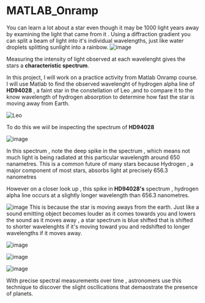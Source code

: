 # MATLAB_Onramp

You can learn a lot about a star even though it may be 1000 light years away by examining the light that came from it . Using a diffraction gradient you can split a beam of light into it's individual wavelengths, just like water droplets splitting sunlight into a rainbow.
![image](https://github.com/WahomeKezia/Stellar-Motion_MATLAB_Onramp/assets/90443938/cf60f289-e9b8-4859-86a1-7d05998cc23a)

Measuring the intensity of light observed at each wavelenght gives the stars a **characteristic spectrum**.

In this project, I will work on a practice activity from Matlab Onramp course.
I will use Matlab to find the observed wavelenght of hydrogen alpha line of  **HD94028** , a faint star in the constellation of Leo ,and to compare it to the know wavelength of hydrogen absorption to determine how fast the star is moving away from Earth. 


![Leo](https://github.com/WahomeKezia/Stellar-Motion_MATLAB_Onramp/assets/90443938/c3d4d536-c743-4842-b61b-34804c17ddee) 

To do this we wiil be inspecting the spectrum of **HD94028** 

![image](https://github.com/WahomeKezia/Stellar-Motion_MATLAB_Onramp/assets/90443938/a827647d-6976-4e48-80b0-7e41b6629794)


In this spectrum , note the deep spike in the spectrum , which means not much light is being radiated at this particular wavelength around 650 nanametres. This is a common future  of many stars because Hydrogen , a major component of most stars, absorbs light at precisely 656.3 nanometres 

However on a closer look up , this spike in **HD94028's** spectrum ,  hydrogen alpha line occurs at a slightly longer wavelength than 656.3 nanometres.

![image](https://github.com/WahomeKezia/Stellar-Motion_MATLAB_Onramp/assets/90443938/f5c67186-e7c1-4262-9bdd-157f542afbc5)
This is because the star is moving aways from the earth.
Just like a sound emitting object becomes louder as it comes towards you and lowers the sound as it moves away , a star  spectrum is blue shifted that is shifted to shorter wavelenghts if it's moving toward you and redshifted to longer wavelengths if it moves  away.

![image](https://github.com/WahomeKezia/Stellar-Motion_MATLAB_Onramp/assets/90443938/81457e3d-71dc-497c-b808-b373706d8bce)


![image](https://github.com/WahomeKezia/Stellar-Motion_MATLAB_Onramp/assets/90443938/10b39ea1-b1e8-4154-9be6-ad66cd6ef75e)

![image](https://github.com/WahomeKezia/Stellar-Motion_MATLAB_Onramp/assets/90443938/9226fd68-2c17-4610-9ab4-32208e960eb9)

With precise spectral measurements over time , astronomers use this technique to discover the slight oscllications that demaostrate the presence of planets.


